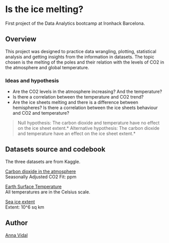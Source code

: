 # Is the ice melting?
  
First project of the Data Analytics bootcamp at Ironhack Barcelona.
  
## Overview
   
This project was designed to practice data wrangling, plotting, statistical analysis and getting insights from the information in  datasets. The topic chosen is the melting of the poles and their relation with the levels of CO2 in the atmosphere and global temperature.

### Ideas and hypothesis
  
* Are the CO2 levels in the atmosphere increasing? And the temperature?
* Is there a correlation between the temperature and CO2 trend?
* Are the ice sheets melting and there is a difference between hemispheres? Is there a correlation between the ice sheets behaviour and CO2 and temperature?

> Null hypothesis: The carbon dioxide and temperature have no effect on the ice sheet extent.*
> Alternative hypothesis: The carbon dioxide and temperature have an effect on the ice sheet extent.*
  
## Datasets source and codebook

The three datasets are from Kaggle. 
  
[Carbon dioxide in the atmosphere](https://www.kaggle.com/ucsandiego/carbon-dioxide)  
Seasonally Adjusted CO2 Fit: ppm
  
[Earth Surface Temperature](https://www.kaggle.com/berkeleyearth/climate-change-earth-surface-temperature-data#GlobalTemperatures.csv)  
All temperatures are in the Celsius scale.
      
[Sea ice extent](https://www.kaggle.com/nsidcorg/daily-sea-ice-extent-data)  
Extent: 10^6 sq km
    
## Author
  
[Anna Vidal](https://github.com/annaviper)